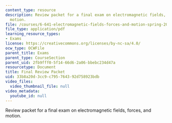 ```yaml
---
content_type: resource
description: Review packet for a final exam on electromagnetic fields, forces, and
  motion.
file: /courses/6-641-electromagnetic-fields-forces-and-motion-spring-2005/33b8a20d3cc9c795764392d758923bdb_final_review_pac.pdf
file_type: application/pdf
learning_resource_types:
- Exams
license: https://creativecommons.org/licenses/by-nc-sa/4.0/
ocw_type: OCWFile
parent_title: Exams
parent_type: CourseSection
parent_uid: 2fb9fff0-5f14-66d6-2a06-bbebc234d47a
resourcetype: Document
title: Final Review Packet
uid: 33b8a20d-3cc9-c795-7643-92d758923bdb
video_files:
  video_thumbnail_file: null
video_metadata:
  youtube_id: null
---
```

Review packet for a final exam on electromagnetic fields, forces, and motion.